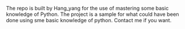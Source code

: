 The repo is built by Hang_yang for the use of mastering some basic knowledge of Python.
The project is a sample for what could have been done using sme basic knowledge of python.
Contact me if you want.
